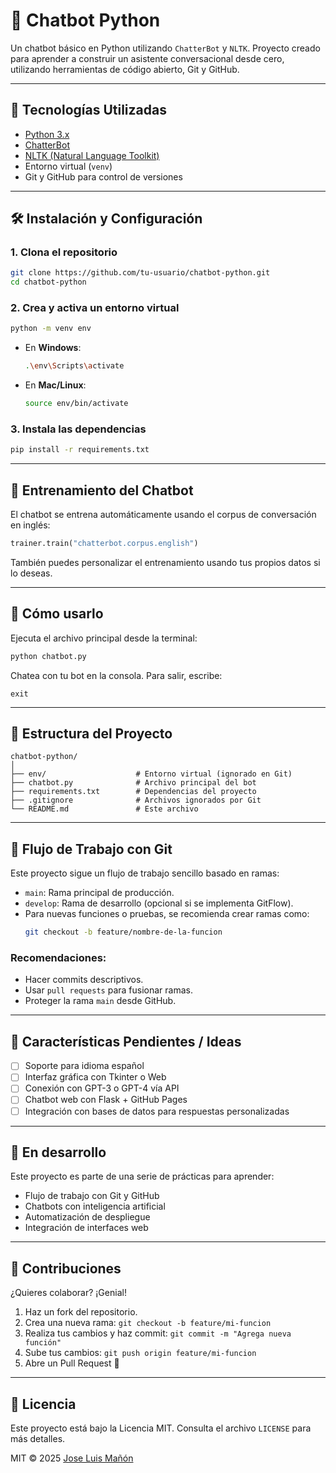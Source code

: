 # 🤖 Chatbot Python

Un chatbot básico en Python utilizando `ChatterBot` y `NLTK`. Proyecto creado para aprender a construir un asistente conversacional desde cero, utilizando herramientas de código abierto, Git y GitHub.

---

## 🚀 Tecnologías Utilizadas

- [Python 3.x](https://www.python.org/)
- [ChatterBot](https://github.com/gunthercox/ChatterBot)
- [NLTK (Natural Language Toolkit)](https://www.nltk.org/)
- Entorno virtual (`venv`)
- Git y GitHub para control de versiones

---

## 🛠️ Instalación y Configuración

### 1. Clona el repositorio

```bash
git clone https://github.com/tu-usuario/chatbot-python.git
cd chatbot-python
```

### 2. Crea y activa un entorno virtual

```bash
python -m venv env
```

- En **Windows**:
  ```bash
  .\env\Scripts\activate
  ```
- En **Mac/Linux**:
  ```bash
  source env/bin/activate
  ```

### 3. Instala las dependencias

```bash
pip install -r requirements.txt
```

---

## 🤖 Entrenamiento del Chatbot

El chatbot se entrena automáticamente usando el corpus de conversación en inglés:

```python
trainer.train("chatterbot.corpus.english")
```

También puedes personalizar el entrenamiento usando tus propios datos si lo deseas.

---

## 💬 Cómo usarlo

Ejecuta el archivo principal desde la terminal:

```bash
python chatbot.py
```

Chatea con tu bot en la consola. Para salir, escribe:

```
exit
```

---

## 📁 Estructura del Proyecto

```
chatbot-python/
│
├── env/                    # Entorno virtual (ignorado en Git)
├── chatbot.py              # Archivo principal del bot
├── requirements.txt        # Dependencias del proyecto
├── .gitignore              # Archivos ignorados por Git
└── README.md               # Este archivo
```

---

## 🔄 Flujo de Trabajo con Git

Este proyecto sigue un flujo de trabajo sencillo basado en ramas:

- `main`: Rama principal de producción.
- `develop`: Rama de desarrollo (opcional si se implementa GitFlow).
- Para nuevas funciones o pruebas, se recomienda crear ramas como:
  ```bash
  git checkout -b feature/nombre-de-la-funcion
  ```

### Recomendaciones:

- Hacer commits descriptivos.
- Usar `pull requests` para fusionar ramas.
- Proteger la rama `main` desde GitHub.

---

## 📌 Características Pendientes / Ideas

- [ ] Soporte para idioma español
- [ ] Interfaz gráfica con Tkinter o Web
- [ ] Conexión con GPT-3 o GPT-4 vía API
- [ ] Chatbot web con Flask + GitHub Pages
- [ ] Integración con bases de datos para respuestas personalizadas

---

## 🧪 En desarrollo

Este proyecto es parte de una serie de prácticas para aprender:

- Flujo de trabajo con Git y GitHub
- Chatbots con inteligencia artificial
- Automatización de despliegue
- Integración de interfaces web

---

## 🤝 Contribuciones

¿Quieres colaborar? ¡Genial!

1. Haz un fork del repositorio.
2. Crea una nueva rama: `git checkout -b feature/mi-funcion`
3. Realiza tus cambios y haz commit: `git commit -m "Agrega nueva función"`
4. Sube tus cambios: `git push origin feature/mi-funcion`
5. Abre un Pull Request 🚀

---

## 📝 Licencia

Este proyecto está bajo la Licencia MIT. Consulta el archivo `LICENSE` para más detalles.

MIT © 2025 [Jose Luis Mañón](https://github.com/joseluismanonrosario)
